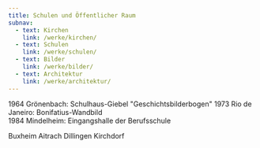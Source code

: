 ```yaml
---
title: Schulen und Öffentlicher Raum
subnav:
  - text: Kirchen
    link: /werke/kirchen/
  - text: Schulen
    link: /werke/schulen/
  - text: Bilder
    link: /werke/bilder/
  - text: Architektur
    link: /werke/architektur/
---
```

   
1964 Grönenbach: Schulhaus-Giebel "Geschichtsbilderbogen" 
1973 Rio de Janeiro: Bonifatius-Wandbild   
1984 Mindelheim: Eingangshalle der Berufsschule

Buxheim
Aitrach
Dillingen
Kirchdorf
